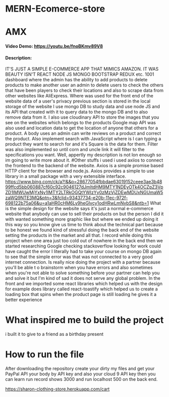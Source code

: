 ﻿# MERN-Ecomerce-store
# AMX
#### Video Demo:  <https://youtu.be/fnoBKmv89V8>
#### Description:
IT'S JUST A SIMPLE E-COMMERCE APP THAT MIMICS
AMAZON. IT WAS BEAUTY ISN'T REACT NODE JS MONGO BOOTSTRAP
REDUX etc. 1001 dashboard where the admin has the ability
to add products to delete products to make another user
an admin to delete users to check the others that
have been players to check their locations and
also to scrape data from other websites like
AliExpress. Where was used for the front end of the
website data of a user's privacy previous section is stored in
the local storage of the website I use mongo DB to study data
and use node JS and its API that created with it to query data
to the mongo DB and to also remove data from it. I also use
cloudinary API to store the images that you see on the websites
which belongs to the products Google map API was also used and
location data to get the location of anyone that others for a
product. A body uses an admin can write reviews on a product
and correct the product. Also implement search
with JavaScript where is I can typing a product
they want to search for and it's Square is the
data for them. Filter was also implemented so
until corn and uncle link it will filter to the
specifications you want. Well, appertly my description is not lon enough so im going to write more about it.
#Other stuffs i used
i used axiios to connect the frontend to the backend of the website.
Axios is a simple promise based HTTP client for the browser and node.js. Axios provides a simple to use library in a small package with a very extensible interface. https://www.bing.com/ck/a?!&&p=28677054fbbdae63019152ceee3ae3b4899ffcd5bb060887cf60c92c9046127dJmltdHM9MTY1NDEyOTk4OCZpZ3VpZD1lMWUwMjYxNy1lMTY2LTRkOGQtYWIzYy0zMzVjZDEwMDUxNGUmaW5zaWQ9NTE3MQ&ptn=3&fclid=93437734-e20b-11ec-972f-698122b75a06&u=a1aHR0cHM6Ly9heGlvcy1odHRwLmNvbS8&ntb=1
What is the simple design for the website says it's just a normal e-commerce website that anybody can use to sell their products
on but the person I did it with wanted something more graphic like but where we ended up doing it this way so you know give us time to
think about the technical part because to be honest we found kind of stressful doing the back end of the website setting the products in the
market and all that. I record while doing this project when one area just too cold out of nowhere in the back end then we started researching
Google checking stackoverflow looking for work could have caught the error I literally had to take your course on mongo DB again to see that the
simple error was that was not connected to a very good internet connection. Is really nice doing the project with a partner because you'll be able t
o brainstorm when you have errors and also sometimes when you're not able to solve something before your partner can help you and solve it but I'm
kind of sad it does not serve any global problem. In the front and we imported some react libraries which helped us with the design for example does library called react-toastify which helped us to create a loading box that spins when the product page is still loading he gives it a better experience

# What inspired me to build the project
i built it to give to a friend as a birthday  present

# How to run the file
After downloading the repository create your
 dirty my files and get your PayPal API your
body by API key and also your cloud 9 API key
then you can learn run record shows 3000 and run
localhost 500 on the back end.


https://sharon-clothing-store.herokuapp.com/cart
